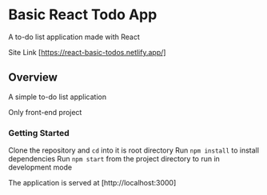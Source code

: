 # Basic React Todo App

A to-do list application made with React

Site Link [https://react-basic-todos.netlify.app/]

## Overview

A simple to-do list application

Only front-end project

### Getting Started

Clone the repository and `cd` into it is root directory
Run `npm install` to install dependencies
Run `npm start` from the project directory to run in development mode

The application is served at [http://localhost:3000]
